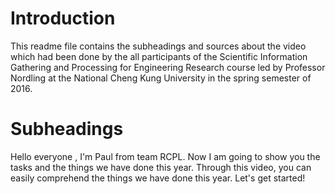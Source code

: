 # Introduction
This readme file contains the subheadings and sources about the video which had been done by the all participants of the Scientific Information Gathering and Processing for Engineering Research course led by Professor Nordling at the National Cheng Kung University in the spring semester of 2016.
# Subheadings
Hello everyone , I'm Paul from team RCPL. Now I am going to show you the tasks and the things we have done this year. Through this video, you can easily comprehend the things we have done this year. Let's get started!
##